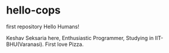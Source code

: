 # hello-cops
first repository
Hello Humans!

Keshav Seksaria here, Enthusiastic Programmer, Studying in IIT-BHU(Varanasi). 
First love Pizza.

